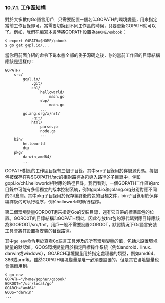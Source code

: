 ### 10.7.1. 工作區結構

對於大多數的Go語言用戶，只需要配置一個名叫GOPATH的環境變量，用來指定當前工作目錄即可。當需要切換到不同工作區的時候，只要更新GOPATH就可以了。例如，我們在編寫本書時將GOPATH設置為`$HOME/gobook`：

```
$ export GOPATH=$HOME/gobook
$ go get gopl.io/...
```

當你用前面介紹的命令下載本書全部的例子源碼之後，你的當前工作區的目錄結構應該是這樣的：

```
GOPATH/
	src/
		gopl.io/
			.git/
			ch1/
				helloworld/
					main.go
				dup/
					main.go
				...
		golang.org/x/net/
			.git/
			html/
				parse.go
				node.go
				...
	bin/
		helloworld
		dup
	pkg/
		darwin_amd64/
		...
```

GOPATH對應的工作區目錄有三個子目錄。其中src子目錄用於存儲源代碼。每個包被保存在與$GOPATH/src的相對路徑為包導入路徑的子目錄中，例如gopl.io/ch1/helloworld相對應的路徑目錄。我們看到，一個GOPATH工作區的src目錄中可能有多個獨立的版本控制系統，例如gopl.io和golang.org分別對應不同的Git倉庫。其中pkg子目錄用於保存編譯後的包的目標文件，bin子目錄用於保存編譯後的可執行程序，例如helloworld可執行程序。

第二個環境變量GOROOT用來指定Go的安裝目錄，還有它自帶的標準庫包的位置。GOROOT的目錄結構和GOPATH類似，因此存放fmt包的源代碼對應目錄應該為$GOROOT/src/fmt。用戶一般不需要設置GOROOT，默認情況下Go語言安裝工具會將其設置為安裝的目錄路徑。

其中`go env`命令用於查看Go語言工具涉及的所有環境變量的值，包括未設置環境變量的默認值。GOOS環境變量用於指定目標操作系統（例如android、linux、darwin或windows），GOARCH環境變量用於指定處理器的類型，例如amd64、386或arm等。雖然GOPATH環境變量是唯一必須要設置的，但是其它環境變量也會偶爾用到。

```
$ go env
GOPATH="/home/gopher/gobook"
GOROOT="/usr/local/go"
GOARCH="amd64"
GOOS="darwin"
...
```
